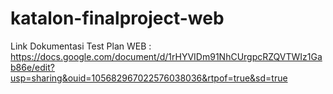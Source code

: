 # katalon-finalproject-web
Link Dokumentasi Test Plan WEB : https://docs.google.com/document/d/1rHYVIDm91NhCUrgpcRZQVTWIz1Gab86e/edit?usp=sharing&ouid=105682967022576038036&rtpof=true&sd=true